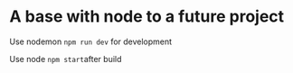 # A base with node to a future project
Use nodemon `npm run dev` for development

Use node `npm start`after build
